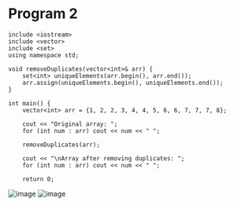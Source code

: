 # Program 2

    include <iostream>
    include <vector>
    include <set>
    using namespace std;

    void removeDuplicates(vector<int>& arr) {
        set<int> uniqueElements(arr.begin(), arr.end());
        arr.assign(uniqueElements.begin(), uniqueElements.end());
    }

    int main() {
        vector<int> arr = {1, 2, 2, 3, 4, 4, 5, 6, 6, 7, 7, 7, 8};
        
        cout << "Original array: ";
        for (int num : arr) cout << num << " ";

        removeDuplicates(arr);

        cout << "\nArray after removing duplicates: ";
        for (int num : arr) cout << num << " ";

        return 0;

![image](https://github.com/user-attachments/assets/30b38479-dc31-4d57-b6d6-0542b3d4e53a)
![image](https://github.com/user-attachments/assets/05f48346-0322-4557-8256-13cad2b84ab6)
